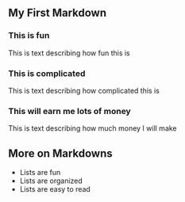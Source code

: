 ## My First Markdown

### This is fun
This is text describing how fun this is

### This is complicated
This is text describing how complicated this is

### This will earn me lots of money
This is text describing how much money I will make

## More on Markdowns
* Lists are fun
* Lists are organized
* Lists are easy to read